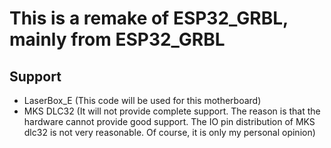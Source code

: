 # This is a remake of ESP32_GRBL, mainly from ESP32_GRBL

## Support
- LaserBox_E        (This code will be used for this motherboard)
- MKS DLC32         (It will not provide complete support. The reason is that the hardware cannot provide good support. The IO pin distribution of MKS dlc32 is not very reasonable. Of course, it is only my personal opinion)

